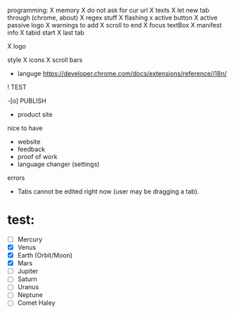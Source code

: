 programming:
X memory
X do not ask for cur url
X texts
X let new tab through (chrome, about)
X regex stuff
X flashing
x active button
X active passive logo
X warnings to add
X scroll to end
X focus textBox
X manifest info
X tabid start
X last tab

X logo

style
X icons
X scroll bars

- languge https://developer.chrome.com/docs/extensions/reference/i18n/

! TEST

-[o] PUBLISH



- product site


nice to have
- website
- feedback
- proof of work
- language changer (settings)

errors
- Tabs cannot be edited right now (user may be dragging a tab).

# test:
- [ ] Mercury
- [x] Venus
- [x] Earth (Orbit/Moon)
- [x] Mars
- [ ] Jupiter
- [ ] Saturn
- [ ] Uranus
- [ ] Neptune
- [ ] Comet Haley
